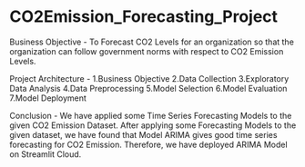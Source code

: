 # CO2Emission_Forecasting_Project

Business Objective - To Forecast CO2 Levels for an organization so that the organization can follow government norms with respect to CO2 Emission Levels.

Project Architecture - 1.Business Objective
                       2.Data Collection
                       3.Exploratory Data Analysis
                       4.Data Preprocessing
                       5.Model Selection
                       6.Model Evaluation
                       7.Model Deployment

Conclusion - 
             We have applied some Time Series Forecasting Models to the given CO2 Emission Dataset.
             After applying some Forecasting Models to the given dataset, we have found that Model ARIMA gives good time series forecasting for CO2 Emission.
             Therefore, we have deployed ARIMA Model on Streamlit Cloud.
